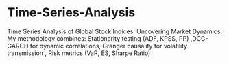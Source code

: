 # Time-Series-Analysis
Time Series Analysis of Global Stock Indices: Uncovering Market Dynamics. My methodology combines:  Stationarity testing (ADF, KPSS, PP)  ,DCC-GARCH for dynamic correlations,  Granger causality for volatility transmission , Risk metrics (VaR, ES, Sharpe Ratio)
